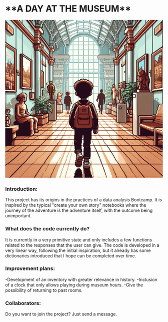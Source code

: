 
<h1>**A DAY AT THE MUSEUM**</h1>


![](https://github.com/Vicgutgam/Quest1.-Museum/blob/main/_71a0ffc1-a843-45cb-8d88-2c0b74281e4a.jpg)


<h3>Introduction:</h3>

This project has its origins in the practices of a data analysis Bootcamp. It is inspired by the typical "create your own story" notebooks where the journey of the adventure is the adventure itself, with the outcome being unimportant.






<h3>What does the code currently do?</h3>
It is currently in a very primitive state and only includes a few functions related to the responses that the user can give.
The code is developed in a very linear way, following the initial inspiration, but it already has some dictionaries introduced that I hope can be completed over time.





<h3>Improvement plans:</h3>
-Development of an inventory with greater relevance in history.
-Inclusion of a clock that only allows playing during museum hours.
-Give the possibility of returning to past rooms.





<h3>Collaborators:</h3>
Do you want to join the project? Just send a message.
